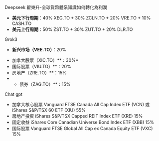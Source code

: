 Deepseek
翟東升-全球貨幣體系知識如何轉化為利潤
- **美元下行周期**：40% XEG.TO + 30% ZCLN.TO + 20% VRE.TO + 10% CASH.TO
- **美元上行周期**：50% ZST.TO + 30% ZUT.TO + 20% DLR.TO

Grok3
- **新兴市场（VEE.TO）**：20%
* 加拿大股票（XIC.TO）**：30%* 
* 国际股票（VIU.TO）**：20%
* 房地产（ZRE.TO）**：15%
* * 债券（ZAG.TO）**：15%

Chat gpt
* 加拿大核心股票 Vanguard FTSE Canada All Cap Index ETF (VCN) 或 iShares S&P/TSX 60 ETF (XIU) 55%
*  房地产投资 iShares S&P/TSX Capped REIT Index ETF (XRE)  15%
*  固定收益  iShares Core Canadian Universe Bond Index ETF (XBB)  15%
*  国际股票 Vanguard FTSE Global All Cap ex Canada Equity ETF (VXC) 15%